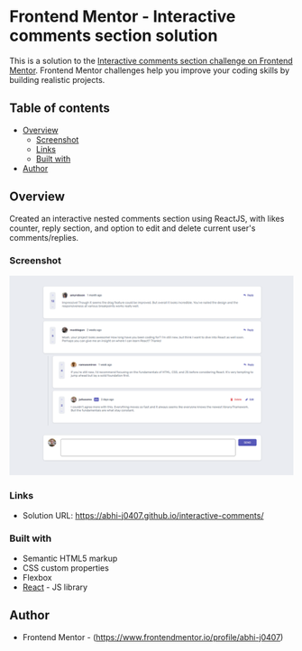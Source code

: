 # Frontend Mentor - Interactive comments section solution

This is a solution to the [Interactive comments section challenge on Frontend Mentor](https://www.frontendmentor.io/challenges/interactive-comments-section-iG1RugEG9). Frontend Mentor challenges help you improve your coding skills by building realistic projects. 

## Table of contents

- [Overview](#overview)
  - [Screenshot](#screenshot)
  - [Links](#links)
  - [Built with](#built-with)
- [Author](#author)

## Overview
Created an interactive nested comments section using ReactJS, with likes counter, reply section, and option to edit and delete current user's comments/replies.

### Screenshot

![](./public/images/screenshot.png)

### Links

- Solution URL: https://abhi-j0407.github.io/interactive-comments/

### Built with

- Semantic HTML5 markup
- CSS custom properties
- Flexbox
- [React](https://reactjs.org/) - JS library

## Author

- Frontend Mentor - (https://www.frontendmentor.io/profile/abhi-j0407)


